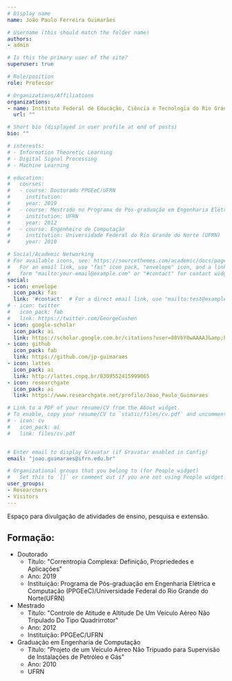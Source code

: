 ```yaml
---
# Display name
name: João Paulo Ferreira Guimarães

# Username (this should match the folder name)
authors:
- admin

# Is this the primary user of the site?
superuser: true

# Role/position
role: Professor 

# Organizations/Affiliations
organizations:
- name: Instituto Federal de Educação, Ciência e Tecnologia do Rio Grande do Norte (IFRN)
  url: ""

# Short bio (displayed in user profile at end of posts)
bio: ""

# interests:
# - Information Theoretic Learning
# - Digital Signal Processing
# - Machine Learning

# education:
#   courses:
#   - course: Doutorado PPGEeC/UFRN
#     institution: 
#     year: 2019
#   - course: Mestrado no Programa de Pós-graduação em Engenharia Elétrica e Computação (PPGEeC)
#     institution: UFRN
#     year: 2012
#   - course: Engenheiro de Computação
#     institution: Universidade Federal do Rio Grande do Norte (UFRN)
#     year: 2010

# Social/Academic Networking
# For available icons, see: https://sourcethemes.com/academic/docs/page-builder/#icons
#   For an email link, use "fas" icon pack, "envelope" icon, and a link in the
#   form "mailto:your-email@example.com" or "#contact" for contact widget.
social:
- icon: envelope
  icon_pack: fas
  link: '#contact'  # For a direct email link, use "mailto:test@example.org".
# - icon: twitter
#   icon_pack: fab
#   link: https://twitter.com/GeorgeCushen
- icon: google-scholar
  icon_pack: ai
  link: https://scholar.google.com.br/citations?user=88VbY0wAAAAJ&amp;hl=pt-BR&amp;oi=sra
- icon: github
  icon_pack: fab
  link: https://github.com/jp-guimaraes
- icon: lattes
  icon_pack: ai
  link: http://lattes.cnpq.br/8309552415999065
- icon: researchgate
  icon_pack: ai
  link: https://www.researchgate.net/profile/Joao_Paulo_Guimaraes

# Link to a PDF of your resume/CV from the About widget.
# To enable, copy your resume/CV to `static/files/cv.pdf` and uncomment the lines below.
# - icon: cv
#   icon_pack: ai
#   link: files/cv.pdf


# Enter email to display Gravatar (if Gravatar enabled in Config)
email: "joao.guimaraes@ifrn.edu.br"

# Organizational groups that you belong to (for People widget)
#   Set this to `[]` or comment out if you are not using People widget.
user_groups:
- Researchers
- Visitors
---
```


Espaço para divulgação de atividades de ensino, pesquisa e extensão.


## Formação:
  - Doutorado 
    - Título: "Correntropia Complexa: Definição, Propriededes e Aplicações"
    - Ano: 2019
    - Instituição: Programa de Pós-graduação em Engenharia Elétrica e Computação (PPGEeC)/Universidade Federal do Rio Grande do Norte(UFRN)
  - Mestrado
    - Título: "Controle de Atitude e Altitude De Um Veículo Aéreo Não Tripulado Do Tipo Quadrirrotor"
    - Ano: 2012
    - Instituição: PPGEeC/UFRN
  - Graduação em Engenharia de Computação
    - Título: "Projeto de um Veículo Aéreo Não Tripuado para Supervisão de Instalações de Petróleo e Gás"
    - Ano: 2010
    - UFRN